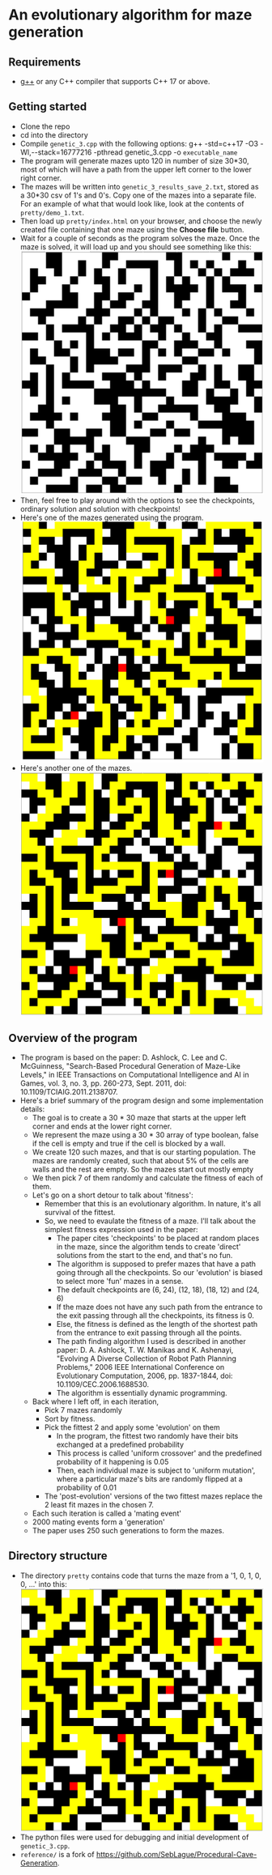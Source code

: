 # An evolutionary algorithm for maze generation 

## Requirements

* [g++](https://gcc.gnu.org/) or any C++ compiler that supports C++ 17 or above.

## Getting started

* Clone the repo
* cd into the directory
* Compile `genetic_3.cpp` with the following options: 
    g++ -std=c++17 -O3 -Wl,--stack=16777216 -pthread genetic_3.cpp -o `executable_name`
* The program will generate mazes upto 120 in number of size 30*30, most of which will have a path from the upper left corner to the lower right corner.
* The mazes will be written into `genetic_3_results_save_2.txt`, stored as a 30*30 csv of 1's and 0's. Copy one of the mazes into a separate file. For an example of what that would look like, look at the contents of `pretty/demo_1.txt`.
* Then load up `pretty/index.html` on your browser, and choose the newly created file containing that one maze using the **Choose file** button. 
* Wait for a couple of seconds as the program solves the maze. Once the maze is solved, it will load up and you should see something like this:
![Alt text](images/no_solution_showing.PNG "No solution showing.")
* Then, feel free to play around with the options to see the checkpoints, ordinary solution and solution with checkpoints! 
* Here's one of the mazes generated using the program.
![Alt text](images/m1.PNG "A result from the program")
* Here's another one of the mazes.
![Alt text](images/m2.PNG "A result from the program")
## Overview of the program

* The program is based on the paper: D. Ashlock, C. Lee and C. McGuinness, "Search-Based Procedural Generation of Maze-Like Levels," in IEEE Transactions on Computational Intelligence and AI in Games, vol. 3, no. 3, pp. 260-273, Sept. 2011, doi: 10.1109/TCIAIG.2011.2138707.
* Here's a brief summary of the program design and some implementation details:
    * The goal is to create a 30 * 30 maze that starts at the upper left corner and ends at the lower right corner.
    * We represent the maze using a 30 * 30 array of type boolean, false if the cell is empty and true if the cell is blocked by a wall.
    * We create 120 such mazes, and that is our starting population. The mazes are randomly created, such that about 5% of the cells are walls and the rest are empty. So the mazes start out mostly empty
    * We then pick 7 of them randomly and calculate the fitness of each of them. 
    * Let's go on a short detour to talk about 'fitness':
        * Remember that this is an evolutionary algorithm. In nature, it's all survival of the fittest.
        * So, we need to evaulate the fitness of a maze. I'll talk about the simplest fitness expression used in the paper:
            * The paper cites 'checkpoints' to be placed at random places in the maze, since the algorithm tends to create 'direct' solutions from the start to the end, and that's no fun.
            * The algorithm is supposed to prefer mazes that have a path going through all the checkpoints. So our 'evolution' is biased to select more 'fun' mazes in a sense. 
            * The default checkpoints are (6, 24), (12, 18), (18, 12) and (24, 6)
            * If the maze does not have any such path from the entrance to the exit passing through all the checkpoints, its fitness is 0.
            * Else, the fitness is defined as the length of the shortest path from the entrance to exit passing through all the points. 
            * The path finding algorithm I used is described in another paper: D. A. Ashlock, T. W. Manikas and K. Ashenayi, "Evolving A Diverse Collection of Robot Path Planning Problems," 2006 IEEE International Conference on Evolutionary Computation, 2006, pp. 1837-1844, doi: 10.1109/CEC.2006.1688530.
            * The algorithm is essentially dynamic programming.
    * Back where I left off, in each iteration, 
        * Pick 7 mazes randomly
        * Sort by fitness.
        * Pick the fittest 2 and apply some 'evolution' on them 
            * In the program, the fittest two randomly have their bits exchanged at a predefined probability
            * This process is called 'uniform crossover' and the predefined probability of it happening is 0.05
            * Then, each individual maze is subject to 'uniform mutation', where a particular maze's bits are randomly flipped at a probability of 0.01
        * The 'post-evolution' versions of the two fittest mazes replace the 2 least fit mazes in the chosen 7.
    * Each such iteration is called a 'mating event'
    * 2000 mating events form a 'generation'
    * The paper uses 250 such generations to form the mazes.

## Directory structure
* The directory `pretty` contains code that turns the maze from a '1, 0, 1, 0, 0, ...' into this:
![Alt text](images/m2.PNG "A result from the program")
* The python files were used for debugging and initial development of `genetic_3.cpp`.
* `reference/` is a fork of https://github.com/SebLague/Procedural-Cave-Generation.